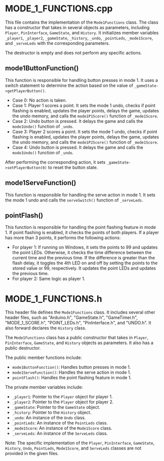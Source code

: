 # MODE_1_FUNCTIONS.cpp

This file contains the implementation of the `Mode1Functions` class. The class has a constructor that takes in several objects as parameters, including `Player`, `PinInterface`, `GameState`, and `History`. It initializes member variables `_player1`, `_player2`, `_gameState`, `_history`, `_undo`, `_pointLeds`, `_mode1Score`, and `_serveLeds` with the corresponding parameters.

The destructor is empty and does not perform any specific actions.

## mode1ButtonFunction()

This function is responsible for handling button presses in mode 1. It uses a switch statement to determine the action based on the value of `_gameState->getPlayerButton()`. 

- Case 0: No action is taken.
- Case 1: Player 1 scores a point. It sets the mode 1 undo, checks if point flashing is enabled, updates the player points, delays the game, updates the undo memory, and calls the `mode1P1Score()` function of `_mode1Score`.
- Case 2: Undo button is pressed. It delays the game and calls the `mode1Undo()` function of `_undo`.
- Case 3: Player 2 scores a point. It sets the mode 1 undo, checks if point flashing is enabled, updates the player points, delays the game, updates the undo memory, and calls the `mode1P2Score()` function of `_mode1Score`.
- Case 4: Undo button is pressed. It delays the game and calls the `mode1Undo()` function of `_undo`.

After performing the corresponding action, it sets `_gameState->setPlayerButton(0)` to reset the button state.

## mode1ServeFunction()

This function is responsible for handling the serve action in mode 1. It sets the mode 1 undo and calls the `serveSwitch()` function of `_serveLeds`.

## pointFlash()

This function is responsible for handling the point flashing feature in mode 1. If point flashing is enabled, it checks the points of both players. If a player has more than 3 points, it performs the following actions:

- For player 1: If running on Windows, it sets the points to 99 and updates the point LEDs. Otherwise, it checks the time difference between the current time and the previous time. If the difference is greater than the flash delay, it toggles the 4th LED on and off by setting the points to the stored value or 99, respectively. It updates the point LEDs and updates the previous time.
- For player 2: Same logic as player 1.

# MODE_1_FUNCTIONS.h

This header file defines the `Mode1Functions` class. It includes several other header files, such as "Arduino.h", "GameState.h", "GameTimer.h", "MODE_1_SCORE.h", "POINT_LEDs.h", "PinInterface.h", and "UNDO.h". It also forward declares the `History` class.

The `Mode1Functions` class has a public constructor that takes in `Player`, `PinInterface`, `GameState`, and `History` objects as parameters. It also has a public destructor.

The public member functions include:
- `mode1ButtonFunction()`: Handles button presses in mode 1.
- `mode1ServeFunction()`: Handles the serve action in mode 1.
- `pointFlash()`: Handles the point flashing feature in mode 1.

The private member variables include:
- `_player1`: Pointer to the `Player` object for player 1.
- `_player2`: Pointer to the `Player` object for player 2.
- `_gameState`: Pointer to the `GameState` object.
- `_history`: Pointer to the `History` object.
- `_undo`: An instance of the `Undo` class.
- `_pointLeds`: An instance of the `PointLeds` class.
- `_mode1Score`: An instance of the `Mode1Score` class.
- `_serveLeds`: An instance of the `ServeLeds` class.

Note: The specific implementation of the `Player`, `PinInterface`, `GameState`, `History`, `Undo`, `PointLeds`, `Mode1Score`, and `ServeLeds` classes are not provided in the given files.